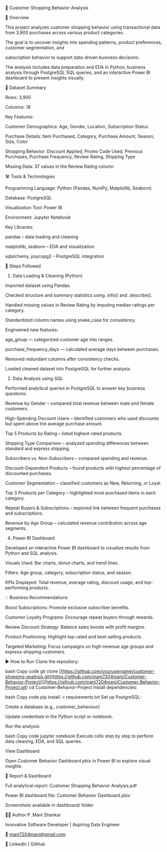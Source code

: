 🛒 Customer Shopping Behavior Analysis

🧩 Overview

This project analyzes customer shopping behavior using transactional data from 3,900 purchases across various product categories. 

The goal is to uncover insights into spending patterns, product preferences, customer segmentation, and 

subscription behavior to support data-driven business decisions.

The analysis includes data preparation and EDA in Python, business analysis through PostgreSQL SQL queries, and an interactive Power BI dashboard to present insights visually.

📁 Dataset Summary

Rows: 3,900

Columns: 18

Key Features:

Customer Demographics: Age, Gender, Location, Subscription Status

Purchase Details: Item Purchased, Category, Purchase Amount, Season, Size, Color

Shopping Behavior: Discount Applied, Promo Code Used, Previous Purchases, Purchase Frequency, Review Rating, Shipping Type

Missing Data: 37 values in the Review Rating column

🛠️ Tools & Technologies

Programming Language: Python (Pandas, NumPy, Matplotlib, Seaborn)

Database: PostgreSQL

Visualization Tool: Power BI

Environment: Jupyter Notebook 

Key Libraries:

pandas – data loading and cleaning

matplotlib, seaborn – EDA and visualization

sqlalchemy, psycopg2 – PostgreSQL integration

🚀 Steps Followed
1. Data Loading & Cleaning (Python)

Imported dataset using Pandas.

Checked structure and summary statistics using .info() and .describe().

Handled missing values in Review Rating by imputing median ratings per category.

Standardized column names using snake_case for consistency.

Engineered new features:

age_group — categorized customer age into ranges.

purchase_frequency_days — calculated average days between purchases.

Removed redundant columns after consistency checks.

Loaded cleaned dataset into PostgreSQL for further analysis.

2. Data Analysis using SQL
   
Performed analytical queries in PostgreSQL to answer key business questions:

Revenue by Gender – compared total revenue between male and female customers.

High-Spending Discount Users – identified customers who used discounts but spent above the average purchase amount.

Top 5 Products by Rating – listed highest-rated products.

Shipping Type Comparison – analyzed spending differences between standard and express shipping.

Subscribers vs. Non-Subscribers – compared spending and revenue.

Discount-Dependent Products – found products with highest percentage of discounted purchases.

Customer Segmentation – classified customers as New, Returning, or Loyal.

Top 3 Products per Category – highlighted most purchased items in each category.

Repeat Buyers & Subscriptions – explored link between frequent purchases and subscriptions.

Revenue by Age Group – calculated revenue contribution across age segments.

4. Power BI Dashboard
   
Developed an interactive Power BI dashboard to visualize results from Python and SQL analysis.

Visuals Used: Bar charts, donut charts, and trend lines.

Filters: Age group, category, subscription status, and season.

KPIs Displayed: Total revenue, average rating, discount usage, and top-performing products.

💡 Business Recommendations

Boost Subscriptions: Promote exclusive subscriber benefits.

Customer Loyalty Programs: Encourage repeat buyers through rewards.

Review Discount Strategy: Balance sales boosts with profit margins.

Product Positioning: Highlight top-rated and best-selling products.

Targeted Marketing: Focus campaigns on high-revenue age groups and express-shipping customers.

▶️ How to Run
Clone the repository:

bash
Copy code
git clone [[https://github.com/yourusername/customer-shopping-analysis.git](https://github.com/mani7204mani/Customer-Behavior-Project/)](https://github.com/mani7204mani/Customer-Behavior-Project.git)
cd Customer-Behavior-Project
Install dependencies:

bash
Copy code
pip install -r requirements.txt
Set up PostgreSQL:

Create a database (e.g., customer_behaviour)

Update credentials in the Python script or notebook.

Run the analysis:

bash
Copy code
jupyter notebook
Execute cells step by step to perform data cleaning, EDA, and SQL queries.

View Dashboard:

Open Customer Behavior Dashboard.pbix in Power BI to explore visual insights.

📄 Report & Dashboard

Full analytical report: Customer Shopping Behavior Analysis.pdf

Power BI dashboard file: Customer Behavior Dashboard.pbix

Screenshots available in dashboard/ folder

👨‍💻 Author
P .Mani Shankar

Innovative Software Developer | Aspiring Data Engineer

📧 mani7204mani@gmail.com

🔗 LinkedIn | GitHub

